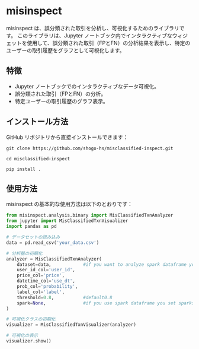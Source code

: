 # misinspect

misinspect は、誤分類された取引を分析し、可視化するためのライブラリです。
このライブラリは、Jupyter ノートブック内でインタラクティブなウィジェットを使用して、誤分類された取引（FPとFN）の分析結果を表示し、特定のユーザーの取引履歴をグラフとして可視化します。

## 特徴

- Jupyter ノートブックでのインタラクティブなデータ可視化。
- 誤分類された取引（FPとFN）の分析。
- 特定ユーザーの取引履歴のグラフ表示。

## インストール方法

GitHub リポジトリから直接インストールできます：
```
git clone https://github.com/shogo-hs/misclassified-inspect.git
```
```
cd misclassified-inspect
```
```
pip install .
```

## 使用方法

misinspect の基本的な使用方法は以下のとおりです：

```python
from misinspect.analysis.binary import MisClassifiedTxnAnalyzer
from jupyter import MisClassifiedTxnVisualizer
import pandas as pd

# データセットの読み込み
data = pd.read_csv('your_data.csv')

# 分析器の初期化
analyzer = MisClassifiedTxnAnalyzer(
    dataset=data,            #if you want to analyze spark dataframe you set spark dataframe
    user_id_col='user_id',
    price_col='price',
    datetime_col='use_dt',
    prob_col='probability',
    label_col='label',
    threshold=0.8,           #default0.8
    spark=None,              #if you use spark dataframe you set sparksession
)

# 可視化クラスの初期化
visualizer = MisClassifiedTxnVisualizer(analyzer)

# 可視化の表示
visualizer.show()
```

